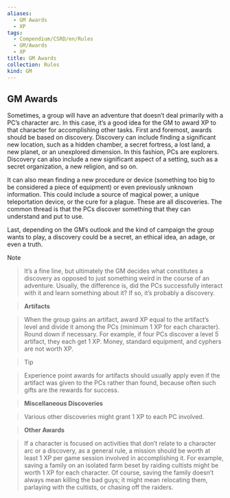 ```yaml
---
aliases:
  - GM Awards
  - XP
tags:
  - Compendium/CSRD/en/Rules
  - GM/Awards
  - XP
title: GM Awards
collection: Rules
kind: GM
---
```

## GM Awards  
Sometimes, a group will have an adventure that doesn’t deal primarily with a PC’s character arc. In this case, it’s a good idea for the GM to award XP to that character for accomplishing other tasks. First and foremost, awards should be based on discovery. Discovery can include finding a significant new location, such as a hidden chamber, a secret fortress, a lost land, a new planet, or an unexplored dimension. In this fashion, PCs are explorers. Discovery can also include a new significant aspect of a setting, such as a secret organization, a new religion, and so on.  
  
It can also mean finding a new procedure or device (something too big to be considered a piece of equipment) or even previously unknown information. This could include a source of magical power, a unique teleportation device, or the cure for a plague. These are all discoveries. The common thread is that the PCs discover something that they can understand and put to use.  
  
Last, depending on the GM’s outlook and the kind of campaign the group wants to play, a discovery could be a secret, an ethical idea, an adage, or even a truth.  
>[!note]    
>It’s a fine line, but ultimately the GM decides what constitutes a discovery as opposed to just something weird in the course of an adventure. Usually, the difference is, did the PCs successfully interact with it and learn something about it? If so, it’s probably a discovery.  
  
> **Artifacts**    
> When the group gains an artifact, award XP equal to the artifact’s level and divide it among the PCs (minimum 1 XP for each character). Round down if necessary. For example, if four PCs discover a level 5 artifact, they each get 1 XP. Money, standard equipment, and cyphers are not worth XP.   
> >[!tip]  
> Experience point awards for artifacts should usually apply even if the artifact was given to the PCs rather than found, because often such gifts are the rewards for success.  
  
> **Miscellaneous Discoveries**    
> Various other discoveries might grant 1 XP to each PC involved.  
  
> **Other Awards**    
> If a character is focused on activities that don’t relate to a character arc or a discovery, as a general rule, a mission should be worth at least 1 XP per game session involved in accomplishing it. For example, saving a family on an isolated farm beset by raiding cultists might be worth 1 XP for each character. Of course, saving the family doesn’t always mean killing the bad guys; it might mean relocating them, parlaying with the cultists, or chasing off the raiders.  
